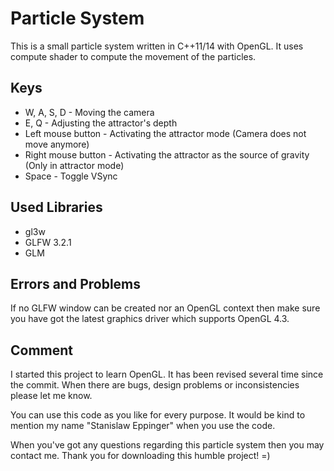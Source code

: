 # Particle System
This is a small particle system written in C++11/14 with OpenGL. It uses compute shader to compute the movement of the particles. 
 
## Keys
- W, A, S, D - Moving the camera
- E, Q -  Adjusting the attractor's depth
- Left mouse button  - Activating the attractor mode (Camera does not move anymore)
- Right mouse button -  Activating the attractor as the source of gravity (Only in attractor mode)
- Space - Toggle VSync


## Used Libraries
- gl3w
- GLFW 3.2.1
- GLM

## Errors and Problems

If no GLFW window can be created nor an OpenGL context then make sure you have got the latest graphics driver which supports OpenGL 4.3.

## Comment

I started this project to learn OpenGL. It has been revised several time since the commit. When there are bugs, design problems or inconsistencies please let me know.

You can use this code as you like for every purpose. It would be kind to mention my name "Stanislaw Eppinger" when you use the code.

When you've got any questions regarding this particle system then you may contact me. Thank you for downloading this humble project! =)
